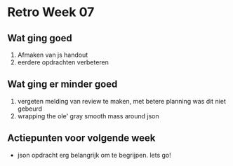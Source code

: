 # Retro Week 07

## Wat ging goed
1. Afmaken van js handout
2. eerdere opdrachten verbeteren

## Wat ging er minder goed
1. vergeten melding van review te maken, met betere planning was dit niet gebeurd
2. wrapping the ole' gray smooth mass around json

## Actiepunten voor volgende week
* json opdracht erg belangrijk om te begrijpen. lets go!